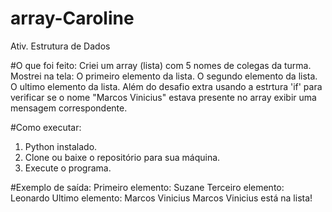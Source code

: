 # array-Caroline
Ativ. Estrutura de Dados

#O que foi feito:
Criei um array (lista) com 5 nomes de colegas da turma.
Mostrei na tela:
O primeiro elemento da lista.
O segundo elemento da lista.
O ultimo elemento da lista.
Além do desafio extra usando a estrtura 'if' para verificar se o nome "Marcos Vinicius" estava 
presente no array exibir uma mensagem correspondente.

#Como executar:
1. Python instalado.
2. Clone ou baixe o repositório para sua máquina.
3. Execute o programa.

#Exemplo de saída:
Primeiro elemento: Suzane
Terceiro elemento: Leonardo
Ultimo elemento: Marcos Vinicius
Marcos Vinicius está na lista!
